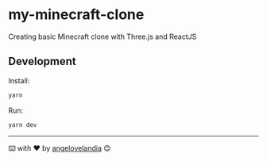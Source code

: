 # my-minecraft-clone
Creating basic Minecraft clone with Three.js and ReactJS

## Development
Install:
```sh
yarn
```
Run:
```sh
yarn dev
```
---
⌨️ with ❤️ by [angelovelandia](https://github.com/angelovelandia) 😊
